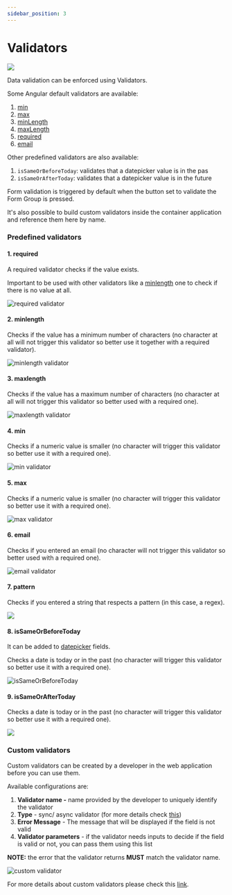```yaml
---
sidebar_position: 3
---
```


# Validators


<div className= "image-scaled">

![](https://s3.eu-west-1.amazonaws.com/docx.flowx.ai/2.14/validators.png)

</div>

Data validation can be enforced using Validators.

Some Angular default validators are available:

1. [min](https://angular.io/api/forms/Validators#min)
2. [max](https://angular.io/api/forms/Validators#max)
3. [minLength](https://angular.io/api/forms/Validators#minlength)
4. [maxLength](https://angular.io/api/forms/Validators#maxlength)
5. [required](https://angular.io/api/forms/Validators#required)
6. [email](https://angular.io/api/forms/Validators#email)

Other predefined validators are also available:

1. `isSameOrBeforeToday`: validates that a datepicker value is in the pas
2. `isSameOrAfterToday`: validates that a datepicker value is in the future

Form validation is triggered by default when the button set to validate the Form Group is pressed.

It's also possible to build custom validators inside the container application and reference them here by name.

### Predefined validators

#### 1. required

A required validator checks if the value exists.

Important to be used with other validators like a [minlength](#2-minlength) one to check if there is no value at all.

<div className= "image-scaled">

![required validator](https://s3.eu-west-1.amazonaws.com/docx.flowx.ai/2.14/required_validator.png)

</div>

#### 2. minlength

Checks if the value has a minimum number of characters (no character at all will not trigger this validator so better use it together with a required validator).

<div className= "image-scaled">

![minlength validator](https://s3.eu-west-1.amazonaws.com/docx.flowx.ai/2.14/validator_minlength.png)

</div>

#### 3. maxlength

Checks if the value has a maximum number of characters (no character at all will not trigger this validator so better used with a required one).


<div className= "image-scaled">

![maxlength validator](https://s3.eu-west-1.amazonaws.com/docx.flowx.ai/2.14/validator_maxlength.png)

</div>

#### 4. min

Checks if a numeric value is smaller (no character will trigger this validator so better use it with a required one).


<div className= "image-scaled">

![min validator](https://s3.eu-west-1.amazonaws.com/docx.flowx.ai/2.14/validator_min.png)

</div>

#### 5. max

Checks if a numeric value is smaller (no character will trigger this validator so better use it with a required one).

<div className= "image-scaled">

![max validator](https://s3.eu-west-1.amazonaws.com/docx.flowx.ai/2.14/validator_max.png)

</div>

#### 6. email

Checks if you entered an email (no character will not trigger this validator so better used with a required one).

<div className= "image-scaled">

![email validator](https://s3.eu-west-1.amazonaws.com/docx.flowx.ai/2.14/validator_email.png)

</div>

#### 7. pattern

Checks if you entered a string that respects a pattern (in this case, a regex).

<div className= "image-scaled">

![](https://s3.eu-west-1.amazonaws.com/docx.flowx.ai/2.14/validator_pattern.png)

</div>

#### 8. isSameOrBeforeToday

It can be added to [datepicker](./ui-component-types/form-elements/datepicker-form-field.md) fields.

Checks a date is today or in the past (no character will trigger this validator so better use it with a required one).

<div className= "image-scaled">

![isSameOrBeforeToday](https://s3.eu-west-1.amazonaws.com/docx.flowx.ai/2.14/validator_issameday.png)

</div>

#### 9. isSameOrAfterToday

Checks a date is today or in the past (no character will trigger this validator so better use it with a required one).

<div className= "image-scaled">

![](https://s3.eu-west-1.amazonaws.com/docx.flowx.ai/2.14/validator_issamedayafter.png)

</div>

### Custom validators

Custom validators can be created by a developer in the web application before you can use them.

Available configurations are:

1. **Validator name -** name provided by the developer to uniquely identify the validator
2. **Type** - sync/ async validator (for more details check [this](https://angular.io/api/forms/AsyncValidator))
3. **Error Message** - The message that will be displayed if the field is not valid
4. **Validator parameters** - if the validator needs inputs to decide if the field is valid or not, you can pass them using this list

**NOTE:** the error that the validator returns **MUST** match the validator name.

<div className= "image-scaled">

![custom validator](https://s3.eu-west-1.amazonaws.com/docx.flowx.ai/2.14/validator_custom.png)

</div>

For more details about custom validators please check this [link](../../platform-deep-dive/core-components/renderer-sdks/angular-renderer.md).